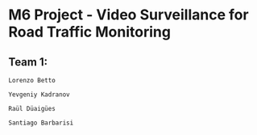 # M6 Project - Video Surveillance for Road Traffic Monitoring

## Team 1:

    Lorenzo Betto
  
    Yevgeniy Kadranov
  
    Raül Düaigües
  
    Santiago Barbarisi
